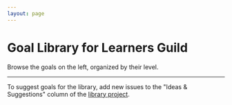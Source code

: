 ```yaml
---
layout: page
---
```


# Goal Library for Learners Guild

Browse the goals on the left, organized by their level.

---

To suggest goals for the library, add new issues to the "Ideas & Suggestions" column of the [library project][library-project].

[library-project]: https://github.com/GuildCrafts/web-development-js/projects/1
[contributing]: https://github.com/GuildCrafts/web-development-js/blob/master/CONTRIBUTING.md
